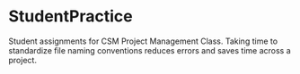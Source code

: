 # StudentPractice
Student assignments for CSM Project Management Class. 
Taking time to standardize file naming conventions reduces errors and saves time across a project.

